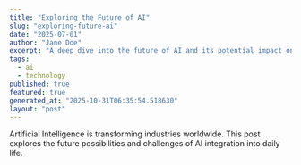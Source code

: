 ```yaml
---
title: "Exploring the Future of AI"
slug: "exploring-future-ai"
date: "2025-07-01"
author: "Jane Doe"
excerpt: "A deep dive into the future of AI and its potential impact on various sectors."
tags:
  - ai
  - technology
published: true
featured: true
generated_at: "2025-10-31T06:35:54.518630"
layout: "post"
---
```


Artificial Intelligence is transforming industries worldwide. This post explores the future possibilities and challenges of AI integration into daily life.